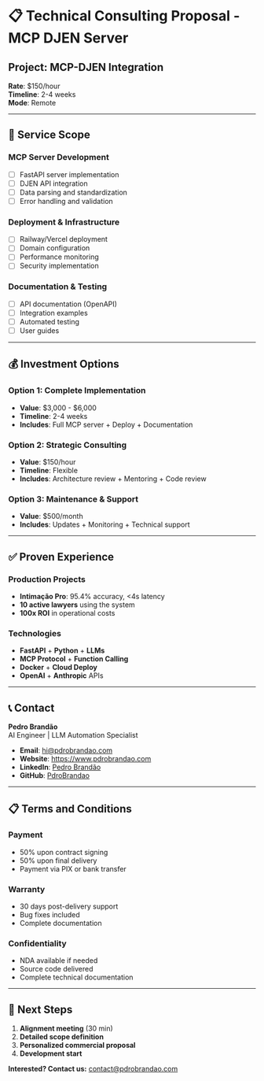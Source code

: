 # 📋 Technical Consulting Proposal - MCP DJEN Server

## **Project**: MCP-DJEN Integration  
**Rate**: $150/hour  
**Timeline**: 2-4 weeks  
**Mode**: Remote

---

## 🎯 Service Scope

### **MCP Server Development**
- [ ] FastAPI server implementation
- [ ] DJEN API integration
- [ ] Data parsing and standardization
- [ ] Error handling and validation

### **Deployment & Infrastructure**
- [ ] Railway/Vercel deployment
- [ ] Domain configuration
- [ ] Performance monitoring
- [ ] Security implementation

### **Documentation & Testing**
- [ ] API documentation (OpenAPI)
- [ ] Integration examples
- [ ] Automated testing
- [ ] User guides

---

## 💰 Investment Options

### **Option 1: Complete Implementation**
- **Value**: $3,000 - $6,000
- **Timeline**: 2-4 weeks
- **Includes**: Full MCP server + Deploy + Documentation

### **Option 2: Strategic Consulting**
- **Value**: $150/hour
- **Timeline**: Flexible
- **Includes**: Architecture review + Mentoring + Code review

### **Option 3: Maintenance & Support**
- **Value**: $500/month
- **Includes**: Updates + Monitoring + Technical support

---

## ✅ Proven Experience

### **Production Projects**
- **Intimação Pro**: 95.4% accuracy, <4s latency
- **10 active lawyers** using the system
- **100x ROI** in operational costs

### **Technologies**
- **FastAPI** + **Python** + **LLMs**
- **MCP Protocol** + **Function Calling**
- **Docker** + **Cloud Deploy**
- **OpenAI** + **Anthropic** APIs

---

## 📞 Contact

**Pedro Brandão**  
AI Engineer | LLM Automation Specialist  
- **Email**: hi@pdrobrandao.com
- **Website**: https://www.pdrobrandao.com
- **LinkedIn**: [Pedro Brandão](https://linkedin.com/in/pdrobrandao)
- **GitHub**: [PdroBrandao](https://github.com/PdroBrandao)

---

## 📋 Terms and Conditions

### **Payment**
- 50% upon contract signing
- 50% upon final delivery
- Payment via PIX or bank transfer

### **Warranty**
- 30 days post-delivery support
- Bug fixes included
- Complete documentation

### **Confidentiality**
- NDA available if needed
- Source code delivered
- Complete technical documentation

---

## 🎯 Next Steps

1. **Alignment meeting** (30 min)
2. **Detailed scope definition**
3. **Personalized commercial proposal**
4. **Development start**

**Interested? Contact us:** contact@pdrobrandao.com 